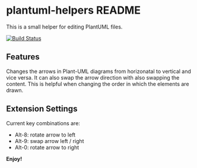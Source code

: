 # plantuml-helpers README

This is a small helper for editing PlantUML files.

[![Build Status](https://travis-ci.org/michael72/plantuml-helpers.svg?branch=master)](https://travis-ci.org/michael72/plantuml-helpers)

## Features

Changes the arrows in Plant-UML diagrams from horizonatal to vertical and vice versa. It can also swap the arrow direction with also swapping the content. This is helpful when changing the order in which the elements are drawn.

## Extension Settings

Current key combinations are:

* Alt-8: rotate arrow to left
* Alt-9: swap arrow left / right
* Alt-0: rotate arrow to right


**Enjoy!**
